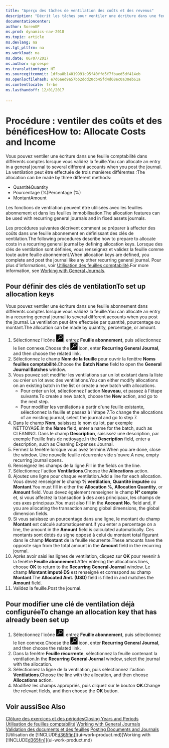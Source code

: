 ```yaml
---
title: "Aperçu des tâches de ventilation des coûts et des revenus"
description: "Décrit les tâches pour ventiler une écriture dans une feuille comptabilité dans différents comptes lorsque vous validez la feuille."
documentationcenter: 
author: SorenGP
ms.prod: dynamics-nav-2018
ms.topic: article
ms.devlang: na
ms.tgt_pltfrm: na
ms.workload: na
ms.date: 06/07/2017
ms.author: sgroespe
ms.translationtype: HT
ms.sourcegitcommit: 1dfba8b14019991c95f40ffd5f7fbaed5df414eb
ms.openlocfilehash: e7d6aed9a57bb2ddd20cb45fd4d68ec0a30eb61a
ms.contentlocale: fr-be
ms.lasthandoff: 12/01/2017

---
```

# <a name="how-to-allocate-costs-and-income"></a><span data-ttu-id="168ae-103">Procédure : ventiler des coûts et des bénéfices</span><span class="sxs-lookup"><span data-stu-id="168ae-103">How to: Allocate Costs and Income</span></span>
<span data-ttu-id="168ae-104">Vous pouvez ventiler une écriture dans une feuille comptabilité dans différents comptes lorsque vous validez la feuille.</span><span class="sxs-lookup"><span data-stu-id="168ae-104">You can allocate an entry in a general journal to several different accounts when you post the journal.</span></span> <span data-ttu-id="168ae-105">La ventilation peut être effectuée de trois manières différentes :</span><span class="sxs-lookup"><span data-stu-id="168ae-105">The allocation can be made by three different methods:</span></span>

* <span data-ttu-id="168ae-106">Quantité</span><span class="sxs-lookup"><span data-stu-id="168ae-106">Quantity</span></span>
* <span data-ttu-id="168ae-107">Pourcentage (%)</span><span class="sxs-lookup"><span data-stu-id="168ae-107">Percentage (%)</span></span>
* <span data-ttu-id="168ae-108">Montant</span><span class="sxs-lookup"><span data-stu-id="168ae-108">Amount</span></span>

<span data-ttu-id="168ae-109">Les fonctions de ventilation peuvent être utilisées avec les feuilles abonnement et dans les feuilles immobilisation.</span><span class="sxs-lookup"><span data-stu-id="168ae-109">The allocation features can be used with recurring general journals and in fixed assets journals.</span></span>
<!--You can also distribute the cost or revenue of a line to an intercompany partner when you post a sales or purchase document. When you post the document, a line will be posted in your general journal, and a corresponding line will be created in the intercompany outbox.-->

<span data-ttu-id="168ae-110">Les procédures suivantes décrivent comment se préparer à affecter des coûts dans une feuille abonnement en définissant des clés de ventilation.</span><span class="sxs-lookup"><span data-stu-id="168ae-110">The following procedures describe how to prepare to allocate costs in a recurring general journal by defining allocation keys.</span></span> <span data-ttu-id="168ae-111">Lorsque des clés de ventilation sont définies, vous renseignez et validez la feuille comme toute autre feuille abonnement.</span><span class="sxs-lookup"><span data-stu-id="168ae-111">When allocation keys are defined, you complete and post the journal like any other recurring general journal.</span></span> <span data-ttu-id="168ae-112">Pour plus d'informations, voir [Utilisation des feuilles comptabilité](ui-work-general-journals.md).</span><span class="sxs-lookup"><span data-stu-id="168ae-112">For more information, see [Working with General Journals](ui-work-general-journals.md).</span></span>

## <a name="to-set-up-allocation-keys"></a><span data-ttu-id="168ae-113">Pour définir des clés de ventilation</span><span class="sxs-lookup"><span data-stu-id="168ae-113">To set up allocation keys</span></span>
<span data-ttu-id="168ae-114">Vous pouvez ventiler une écriture dans une feuille abonnement dans différents comptes lorsque vous validez la feuille.</span><span class="sxs-lookup"><span data-stu-id="168ae-114">You can allocate an entry in a recurring general journal to several different accounts when you post the journal.</span></span> <span data-ttu-id="168ae-115">La ventilation peut être effectuée par quantité, pourcentage ou montant.</span><span class="sxs-lookup"><span data-stu-id="168ae-115">The allocation can be made by quantity, percentage, or amount.</span></span>
1. <span data-ttu-id="168ae-116">Sélectionnez l'icône ![Page ou état pour la recherche](media/ui-search/search_small.png "Page ou état pour la recherche"), entrez **Feuille abonnement**, puis sélectionnez le lien connexe.</span><span class="sxs-lookup"><span data-stu-id="168ae-116">Choose the ![Search for Page or Report](media/ui-search/search_small.png "Search for Page or Report icon") icon, enter **Recurring General Journal**, and then choose the related link.</span></span>
2. <span data-ttu-id="168ae-117">Sélectionnez le champ **Nom de la feuille** pour ouvrir la fenêtre **Noms feuilles comptabilité**.</span><span class="sxs-lookup"><span data-stu-id="168ae-117">Choose the **Batch Name** field to open the **General Journal Batches** window.</span></span>
3. <span data-ttu-id="168ae-118">Vous pouvez soit modifier les ventilations sur un lot existant dans la liste ou créer un lot avec des ventilations.</span><span class="sxs-lookup"><span data-stu-id="168ae-118">You can either modify allocations on an existing batch in the list or create a new batch with allocations.</span></span>
   * <span data-ttu-id="168ae-119">Pour créer un lot, sélectionnez l'action **Nouveau**, et passez à l'étape suivante.</span><span class="sxs-lookup"><span data-stu-id="168ae-119">To create a new batch, choose the **New** action, and go to the next step.</span></span>
   * <span data-ttu-id="168ae-120">Pour modifier les ventilations à partir d'une feuille existante, sélectionnez la feuille et passez à l'étape 7.</span><span class="sxs-lookup"><span data-stu-id="168ae-120">To change the allocations of an existing journal, select the journal and go to step 7.</span></span>    
4. <span data-ttu-id="168ae-121">Dans le champ **Nom**, saisissez le nom du lot, par exemple NETTOYAGE.</span><span class="sxs-lookup"><span data-stu-id="168ae-121">In the **Name** field, enter a name for the batch, such as CLEANING.</span></span> <span data-ttu-id="168ae-122">Dans le champ **Description**, saisissez une description, par exemple Feuille frais de nettoyage.</span><span class="sxs-lookup"><span data-stu-id="168ae-122">In the **Description** field, enter a description, such as Cleaning Expenses Journal.</span></span>
5. <span data-ttu-id="168ae-123">Fermez la fenêtre lorsque vous avez terminé.</span><span class="sxs-lookup"><span data-stu-id="168ae-123">When you are done, close the window.</span></span> <span data-ttu-id="168ae-124">Une nouvelle feuille récurrente vide s'ouvre.</span><span class="sxs-lookup"><span data-stu-id="168ae-124">A new, empty recurring journal opens.</span></span>
6. <span data-ttu-id="168ae-125">Renseignez les champs de la ligne.</span><span class="sxs-lookup"><span data-stu-id="168ae-125">Fill in the fields on the line.</span></span>
7. <span data-ttu-id="168ae-126">Sélectionnez l'action **Ventilations**.</span><span class="sxs-lookup"><span data-stu-id="168ae-126">Choose the **Allocations** action.</span></span>
8. <span data-ttu-id="168ae-127">Ajoutez une ligne pour chaque ventilation.</span><span class="sxs-lookup"><span data-stu-id="168ae-127">Add a line for each allocation.</span></span> <span data-ttu-id="168ae-128">Vous devez renseigner le champ **% ventilation**, **Quantité imputée** ou **Montant**.</span><span class="sxs-lookup"><span data-stu-id="168ae-128">You must fill in either the **Allocation %**, **Allocation Quantity**, or **Amount** field.</span></span> <span data-ttu-id="168ae-129">Vous devez également renseigner le champ **N° compte** et, si vous affectez la transaction à des axes principaux, les champs de ces axes principaux.</span><span class="sxs-lookup"><span data-stu-id="168ae-129">You must also fill in the **Account No.** field and, if you are allocating the transaction among global dimensions, the global dimension fields.</span></span>
9. <span data-ttu-id="168ae-130">Si vous saisissez un pourcentage dans une ligne, le montant du champ **Montant** est calculé automatiquement.</span><span class="sxs-lookup"><span data-stu-id="168ae-130">If you enter a percentage on a line, the amount in the **Amount** field is calculated automatically.</span></span> <span data-ttu-id="168ae-131">Ces montants sont dotés du signe opposé à celui du montant total figurant dans le champ **Montant** de la feuille récurrente.</span><span class="sxs-lookup"><span data-stu-id="168ae-131">These amounts have the opposite sign from the total amount in the **Amount** field in the recurring journal.</span></span>
10. <span data-ttu-id="168ae-132">Après avoir saisi les lignes de ventilation, cliquez sur **OK** pour revenir à la fenêtre **Feuille abonnement**.</span><span class="sxs-lookup"><span data-stu-id="168ae-132">After entering the allocations lines, choose **OK** to return to the **Recurring General Journal** window.</span></span> <span data-ttu-id="168ae-133">Le champ **Montant imputé DS** est renseigné et correspond au champ **Montant**.</span><span class="sxs-lookup"><span data-stu-id="168ae-133">The **Allocated Amt. (USD)** field is filled in and matches the **Amount** field.</span></span>
11. <span data-ttu-id="168ae-134">Validez la feuille.</span><span class="sxs-lookup"><span data-stu-id="168ae-134">Post the journal.</span></span>

## <a name="to-change-an-allocation-key-that-has-already-been-set-up"></a><span data-ttu-id="168ae-135">Pour modifier une clé de ventilation déjà configurée</span><span class="sxs-lookup"><span data-stu-id="168ae-135">To change an allocation key that has already been set up</span></span>
1. <span data-ttu-id="168ae-136">Sélectionnez l'icône ![Page ou état pour la recherche](media/ui-search/search_small.png "Page ou état pour la recherche"), entrez **Feuille abonnement**, puis sélectionnez le lien connexe.</span><span class="sxs-lookup"><span data-stu-id="168ae-136">Choose the ![Search for Page or Report](media/ui-search/search_small.png "Search for Page or Report icon") icon, enter **Recurring General Journal**, and then choose the related link.</span></span>
2. <span data-ttu-id="168ae-137">Dans la fenêtre **Feuille récurrente**, sélectionnez la feuille contenant la ventilation.</span><span class="sxs-lookup"><span data-stu-id="168ae-137">In the **Recurring General Journal** window, select the journal with the allocation.</span></span>
3. <span data-ttu-id="168ae-138">Sélectionnez la ligne de la ventilation, puis sélectionnez l'action **Ventilations**.</span><span class="sxs-lookup"><span data-stu-id="168ae-138">Choose the line with the allocation, and then choose **Allocations** action.</span></span>
4. <span data-ttu-id="168ae-139">Modifiez les champs appropriés, puis cliquez sur le bouton **OK**.</span><span class="sxs-lookup"><span data-stu-id="168ae-139">Change the relevant fields, and then choose the **OK** button.</span></span>

## <a name="see-also"></a><span data-ttu-id="168ae-140">Voir aussi</span><span class="sxs-lookup"><span data-stu-id="168ae-140">See Also</span></span>
[<span data-ttu-id="168ae-141">Clôture des exercices et des périodes</span><span class="sxs-lookup"><span data-stu-id="168ae-141">Closing Years and Periods</span></span>](year-close-years-periods.md)  
<span data-ttu-id="168ae-142">[Utilisation de feuilles comptabilité](ui-work-general-journals.md)  </span><span class="sxs-lookup"><span data-stu-id="168ae-142">[Working with General Journals](ui-work-general-journals.md)  </span></span>  
<span data-ttu-id="168ae-143">[Validation des documents et des feuilles](ui-post-documents-journals.md)  </span><span class="sxs-lookup"><span data-stu-id="168ae-143">[Posting Documents and Journals](ui-post-documents-journals.md)  </span></span>  
<span data-ttu-id="168ae-144">[Utilisation de [!INCLUDE[d365fin](includes/d365fin_md.md)]](ui-work-product.md)</span><span class="sxs-lookup"><span data-stu-id="168ae-144">[Working with [!INCLUDE[d365fin](includes/d365fin_md.md)]](ui-work-product.md)</span></span>

